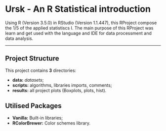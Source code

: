 # Ursk - An R Statistical introduction

Using R (Version 3.5.0) in RStudio (Version 1.1.447), this RProject compose the 1/5 of the applied statistiscs I. The main purpose of this RProject was learn and get used with the language and IDE for data processment and data analysis.

----------------------------------------

## Project Structure ##

This project contains __3__ directories:

* __data:__ _datasets_;
* __scripts:__ algorithms, libraries imports, comments;
* __results:__ all project plots (Boxplots, plots, hist).

## Utilised Packages ##

 * __Vanilla:__ Built-in libraries;
 * __RColorBrewer:__ Color schemes library.
